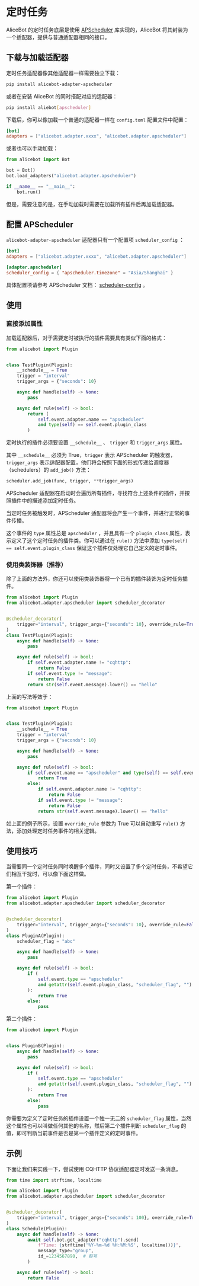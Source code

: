 # 定时任务

AliceBot 的定时任务底层是使用 [APScheduler](https://apscheduler.readthedocs.io/) 库实现的，AliceBot 将其封装为一个适配器，提供与普通适配器相同的接口。

## 下载与加载适配器

定时任务适配器像其他适配器一样需要独立下载：

```sh
pip install alicebot-adapter-apscheduler
```

或者在安装 AliceBot 的同时搭配对应的适配器：

```sh
pip install aliebot[apscheduler]
```

下载后，你可以像加载一个普通的适配器一样在 `config.toml` 配置文件中配置：

```toml
[bot]
adapters = ["alicebot.adapter.xxxx", "alicebot.adapter.apscheduler"]
```

或者也可以手动加载：

```python
from alicebot import Bot

bot = Bot()
bot.load_adapters("alicebot.adapter.apscheduler")

if __name__ == "__main__":
    bot.run()

```

但是，需要注意的是，在手动加载时需要在加载所有插件后再加载适配器。

## 配置 APScheduler

`alicebot-adapter-apscheduler` 适配器只有一个配置项 `scheduler_config` ：

```toml
[bot]
adapters = ["alicebot.adapter.xxxx", "alicebot.adapter.apscheduler"]

[adapter.apscheduler]
scheduler_config = { "apscheduler.timezone" = "Asia/Shanghai" }
```

具体配置项请参考 APScheduler 文档： [scheduler-config](https://apscheduler.readthedocs.io/en/latest/userguide.html#scheduler-config) 。

## 使用

### 直接添加属性

加载适配器后，对于需要定时被执行的插件需要具有类似下面的格式：

```python
from alicebot import Plugin


class TestPlugin(Plugin):
    __schedule__ = True
    trigger = "interval"
    trigger_args = {"seconds": 10}

    async def handle(self) -> None:
        pass

    async def rule(self) -> bool:
        return (
            self.event.adapter.name == "apscheduler"
            and type(self) == self.event.plugin_class
        )

```

定时执行的插件必须要设置 `__schedule__` 、 `trigger` 和 `trigger_args` 属性。

其中 `__schedule__` 必须为 True，`trigger` 表示 APScheduler 的触发器， `trigger_args` 表示适配器配置，他们将会按照下面的形式传递给调度器（schedulers）的 `add_job()` 方法：

```python
scheduler.add_job(func, trigger, **trigger_args)
```

APScheduler 适配器在启动时会遍历所有插件，寻找符合上述条件的插件，并按照插件中的描述添加定时任务。

当定时任务被触发时，APScheduler 适配器将会产生一个事件，并进行正常的事件传播。

这个事件的 `type` 属性总是 `apscheduler` ，并且具有一个 `plugin_class` 属性，表示定义了这个定时任务的插件类。你可以通过在 `rule()` 方法中添加 `type(self) == self.event.plugin_class` 保证这个插件仅处理它自己定义的定时事件。

### 使用类装饰器（推荐）

除了上面的方法外，你还可以使用类装饰器将一个已有的插件装饰为定时任务插件。

```python
from alicebot import Plugin
from alicebot.adapter.apscheduler import scheduler_decorator


@scheduler_decorator(
    trigger="interval", trigger_args={"seconds": 10}, override_rule=True
)
class TestPlugin(Plugin):
    async def handle(self) -> None:
        pass

    async def rule(self) -> bool:
        if self.event.adapter.name != "cqhttp":
            return False
        if self.event.type != "message":
            return False
        return str(self.event.message).lower() == "hello"

```

上面的写法等效于：

```python
from alicebot import Plugin


class TestPlugin(Plugin):
    __schedule__ = True
    trigger = "interval"
    trigger_args = {"seconds": 10}

    async def handle(self) -> None:
        pass

    async def rule(self) -> bool:
        if self.event.name == "apscheduler" and type(self) == self.event.plugin_class:
            return True
        else:
            if self.event.adapter.name != "cqhttp":
                return False
            if self.event.type != "message":
                return False
            return str(self.event.message).lower() == "hello"

```

如上面的例子所示，设置 `override_rule` 参数为 True 可以自动重写 `rule()` 方法，添加处理定时任务事件的相关逻辑。

## 使用技巧

当需要同一个定时任务同时唤醒多个插件，同时又设置了多个定时任务，不希望它们相互干扰时，可以像下面这样做。

第一个插件：

```python
from alicebot import Plugin
from alicebot.adapter.apscheduler import scheduler_decorator


@scheduler_decorator(
    trigger="interval", trigger_args={"seconds": 10}, override_rule=False
)
class PluginA(Plugin):
    scheduler_flag = "abc"

    async def handle(self) -> None:
        pass

    async def rule(self) -> bool:
        if (
            self.event.type == "apscheduler"
            and getattr(self.event.plugin_class, "scheduler_flag", "") == "abc"
        ):
            return True
        else:
            pass

```

第二个插件：

```python
from alicebot import Plugin


class PluginB(Plugin):
    async def handle(self) -> None:
        pass

    async def rule(self) -> bool:
        if (
            self.event.type == "apscheduler"
            and getattr(self.event.plugin_class, "scheduler_flag", "") == "abc"
        ):
            return True
        else:
            pass

```

你需要为定义了定时任务的插件设置一个独一无二的 `scheduler_flag` 属性，当然这个属性也可以叫做任何其他的名称，然后第二个插件判断 `scheduler_flag` 的值，即可判断当前事件是否是第一个插件定义的定时事件。

## 示例

下面让我们来实践一下，尝试使用 CQHTTP 协议适配器定时发送一条消息。

```python
from time import strftime, localtime

from alicebot import Plugin
from alicebot.adapter.apscheduler import scheduler_decorator


@scheduler_decorator(
    trigger="interval", trigger_args={"seconds": 100}, override_rule=True
)
class Schedule(Plugin):
    async def handle(self) -> None:
        await self.bot.get_adapter("cqhttp").send(
            f"Time: {strftime('%Y-%m-%d %H:%M:%S', localtime())}",
            message_type="group",
            id_=1234567890,  # 群号
        )

    async def rule(self) -> bool:
        return False

```

